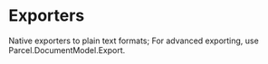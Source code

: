 # Exporters

Native exporters to plain text formats; For advanced exporting, use Parcel.DocumentModel.Export.